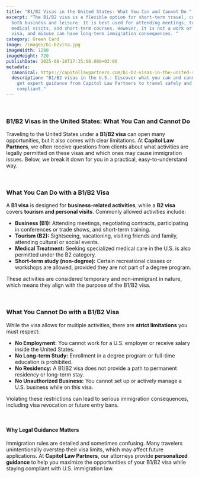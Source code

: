 ```yaml
---
title: "B1/B2 Visas in the United States: What You Can and Cannot Do "
excerpt: "The B1/B2 visa is a flexible option for short-term travel, covering
  both business and leisure. It is best used for attending meetings, tourism,
  medical visits, and short-term courses. However, it is not a work or study
  visa, and misuse can have long-term immigration consequences. "
category: Green Card
image: /images/b1-b2visa.jpg
imageWidth: 1280
imageHeight: 720
publishDate: 2025-08-18T17:35:00.000+03:00
metadata:
  canonical: https://capitollawpartners.com/b1-b2-visas-in-the-united-states
  description: "B1/B2 visas in the U.S.: Discover what you can and cannot do, and
    get expert guidance from Capitol Law Partners to travel safely and stay
    compliant."
---
```

 

### **B1/B2 Visas in the United States: What You Can and Cannot Do** 

Traveling to the United States under a **B1/B2 visa** can open many opportunities, but it also comes with clear limitations. At **Capitol Law Partners**, we often receive questions from clients about what activities are legally permitted on these visas and which ones may cause immigration issues. Below, we break it down for you in a practical, easy-to-understand way. 

 

### **What You Can Do with a B1/B2 Visa** 

A **B1 visa** is designed for **business-related activities**, while a **B2 visa** covers **tourism and personal visits**. Commonly allowed activities include: 

* **Business (B1):** Attending meetings, negotiating contracts, participating in conferences or trade shows, and short-term training. 
* **Tourism (B2):** Sightseeing, vacationing, visiting friends and family, attending cultural or social events. 
* **Medical Treatment:** Seeking specialized medical care in the U.S. is also permitted under the B2 category. 
* **Short-term study (non-degree):** Certain recreational classes or workshops are allowed, provided they are not part of a degree program. 

These activities are considered temporary and non-immigrant in nature, which means they align with the purpose of the B1/B2 visa. 

 

### **What You Cannot Do with a B1/B2 Visa** 

While the visa allows for multiple activities, there are **strict limitations** you must respect: 

* **No Employment:** You cannot work for a U.S. employer or receive salary inside the United States. 
* **No Long-term Study:** Enrollment in a degree program or full-time education is prohibited. 
* **No Residency:** A B1/B2 visa does not provide a path to permanent residency or long-term stay. 
* **No Unauthorized Business:** You cannot set up or actively manage a U.S. business while on this visa. 

Violating these restrictions can lead to serious immigration consequences, including visa revocation or future entry bans. 

 

#### **Why Legal Guidance Matters** 

Immigration rules are detailed and sometimes confusing. Many travelers unintentionally overstep their visa limits, which may affect future applications. At **Capitol Law Partners**, our attorneys provide **personalized guidance** to help you maximize the opportunities of your B1/B2 visa while staying compliant with U.S. immigration law.
